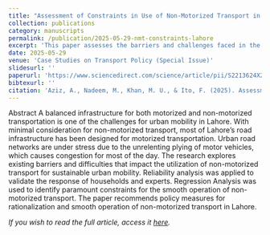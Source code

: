 ```yaml
---
title: "Assessment of Constraints in Use of Non-Motorized Transport in Lahore"
collection: publications
category: manuscripts
permalink: /publication/2025-05-29-nmt-constraints-lahore
excerpt: 'This paper assesses the barriers and challenges faced in the use of non-motorized transport in Lahore, Pakistan, using empirical data and policy analysis to identify key constraints and recommendations for improvement.'
date: 2025-05-29
venue: 'Case Studies on Transport Policy (Special Issue)'
slidesurl: ''
paperurl: 'https://www.sciencedirect.com/science/article/pii/S2213624X25001403?via%3Dihub'
bibtexurl: ''
citation: 'Aziz, A., Nadeem, M., Khan, M. U., & Ito, F. (2025). Assessment of constraints in use of non-motorized transport in Lahore. Case Studies on Transport Policy, 101503.'
---
```


Abstract
A balanced infrastructure for both motorized and non-motorized transportation is one of the challenges for urban mobility in Lahore. With minimal consideration for non-motorized transport, most of Lahore’s road infrastructure has been designed for motorized transportation. Urban road networks are under stress due to the unrelenting plying of motor vehicles, which causes congestion for most of the day. The research explores existing barriers and difficulties that impact the utilization of non-motorized transport for sustainable urban mobility. Reliability analysis was applied to validate the response of households and experts. Regression Analysis was used to identify paramount constraints for the smooth operation of non-motorized transport. The paper recommends policy measures for rationalization and smooth operation of non-motorized transport in Lahore.

*If you wish to read the full article, access it [here](https://www.sciencedirect.com/science/article/pii/S2213624X25001403?via%3Dihub).*

